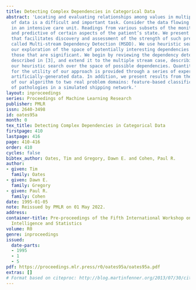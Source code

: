 ```yaml
---
title: Detecting Complex Dependencies in Categorical Data
abstract: 'Locating and evaluating relationships among values in multiple streams
  of data is a difficult and important task. Consider the data flowing from monitors
  in an intensive care unit. Readings from various subsets of the monitors are indicative
  and predictive of certain aspects of the patient’s state. We present an algorithm
  that facilitates discovery and assessment of the strength of such predictive relationships
  called Multi-stream Dependency Detection (MSDD). We use heuristic search to guide
  our exploration of the space of potentially interesting dependencies to uncover
  those that are significant. We begin by reviewing the dependency detection technique
  described in [3], and extend it to the multiple stream case, describing in detail
  our heuristic search over the space of possible dependencies. Quantitative evidence
  for the utility of our approach is provided through a series of experiments with
  artificially-generated data. In addition, we present results from the application
  of our algorithm to two real problem domains: feature-based classification and prediction
  of pathologies in a simulated shipping network.'
layout: inproceedings
series: Proceedings of Machine Learning Research
publisher: PMLR
issn: 2640-3498
id: oates95a
month: 0
tex_title: Detecting Complex Dependencies in Categorical Data
firstpage: 410
lastpage: 416
page: 410-416
order: 410
cycles: false
bibtex_author: Oates, Tim and Gregory, Dawn E. and Cohen, Paul R.
author:
- given: Tim
  family: Oates
- given: Dawn E.
  family: Gregory
- given: Paul R.
  family: Cohen
date: 1995-01-05
note: Reissued by PMLR on 01 May 2022.
address:
container-title: Pre-proceedings of the Fifth International Workshop on Artificial
  Intelligence and Statistics
volume: R0
genre: inproceedings
issued:
  date-parts:
  - 1995
  - 1
  - 5
pdf: https://proceedings.mlr.press/r0/oates95a/oates95a.pdf
extras: []
# Format based on citeproc: http://blog.martinfenner.org/2013/07/30/citeproc-yaml-for-bibliographies/
---
```

